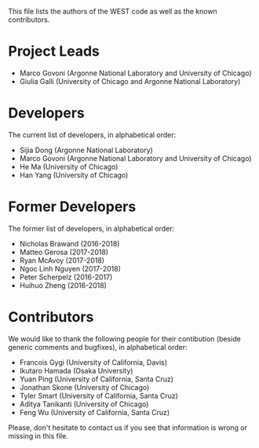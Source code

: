 This file lists the authors of the WEST code as well as the known contributors.

# Project Leads 

- Marco Govoni (Argonne National Laboratory and University of Chicago)
- Giulia Galli (University of Chicago and Argonne National Laboratory)

# Developers

The current list of developers, in alphabetical order:

- Sijia Dong (Argonne National Laboratory)
- Marco Govoni (Argonne National Laboratory and University of Chicago)
- He Ma (University of Chicago)
- Han Yang (University of Chicago)

# Former Developers

The former list of developers, in alphabetical order:

- Nicholas Brawand (2016-2018)
- Matteo Gerosa (2017-2018)
- Ryan McAvoy (2017-2018)
- Ngoc Linh Nguyen (2017-2018)
- Peter Scherpelz (2016-2017)
- Huihuo Zheng (2016-2018)

# Contributors

We would like to thank the following people for their contibution (beside generic comments and bugfixes), in alphabetical order:

- Francois Gygi (University of California, Davis)
- Ikutaro Hamada (Osaka University)
- Yuan Ping (University of California, Santa Cruz)
- Jonathan Skone (University of Chicago)
- Tyler Smart (University of California, Santa Cruz)
- Aditya Tanikanti (University of Chicago)
- Feng Wu (University of California, Santa Cruz)

Please, don't hesitate to contact us if you see that information is wrong or missing in this file.
